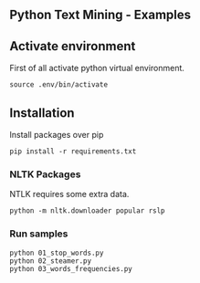 ## Python Text Mining - Examples
## Activate environment

First of all activate python virtual environment.

```
source .env/bin/activate
```

## Installation

Install packages over pip

```
pip install -r requirements.txt
```

### NLTK Packages

NTLK requires some extra data.

```
python -m nltk.downloader popular rslp
```

### Run samples

```
python 01_stop_words.py
python 02_steamer.py
python 03_words_frequencies.py
```

